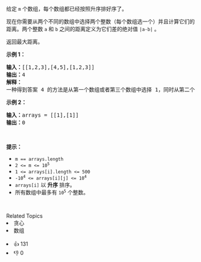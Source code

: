 <p>给定&nbsp;<code>m</code>&nbsp;个数组，每个数组都已经按照升序排好序了。</p>

<p>现在你需要从两个不同的数组中选择两个整数（每个数组选一个）并且计算它们的距离。两个整数&nbsp;<code>a</code>&nbsp;和&nbsp;<code>b</code>&nbsp;之间的距离定义为它们差的绝对值&nbsp;<code>|a-b|</code>&nbsp;。</p>

<p>返回最大距离。</p>

<p><strong>示例 1：</strong></p>

<pre>
<strong>输入：</strong>[[1,2,3],[4,5],[1,2,3]]
<strong>输出：</strong>4
<strong>解释：</strong>
一种得到答案 4 的方法是从第一个数组或者第三个数组中选择 1，同时从第二个数组中选择 5 。
</pre>

<p><strong class="example">示例 2：</strong></p>

<pre>
<strong>输入：</strong>arrays = [[1],[1]]
<b>输出：</b>0
</pre>

<p>&nbsp;</p>

<p><strong>提示：</strong></p>

<ul> 
 <li><code>m == arrays.length</code></li> 
 <li><code>2 &lt;= m &lt;= 10<sup>5</sup></code></li> 
 <li><code>1 &lt;= arrays[i].length &lt;= 500</code></li> 
 <li><code>-10<sup>4</sup> &lt;= arrays[i][j] &lt;= 10<sup>4</sup></code></li> 
 <li><code>arrays[i]</code>&nbsp;以&nbsp;<strong>升序</strong>&nbsp;排序。</li> 
 <li>所有数组中最多有&nbsp;<code>10<sup>5</sup></code> 个整数。</li> 
</ul>

<p>&nbsp;</p>

<div><div>Related Topics</div><div><li>贪心</li><li>数组</li></div></div><br><div><li>👍 131</li><li>👎 0</li></div>